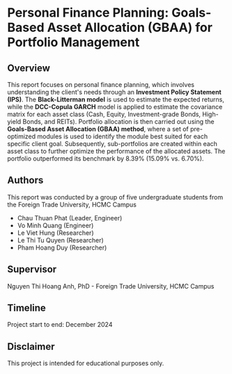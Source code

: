 # Personal Finance Planning: Goals-Based Asset Allocation (GBAA) for Portfolio Management

## Overview

This report focuses on personal finance planning, which involves understanding the client's needs through an **Investment Policy Statement (IPS)**. 
The **Black-Litterman model** is used to estimate the expected returns, while the **DCC-Copula GARCH** model is applied to estimate the covariance matrix for each asset class (Cash, Equity, Investment-grade Bonds, High-yield Bonds, and REITs). 
Portfolio allocation is then carried out using the **Goals-Based Asset Allocation (GBAA) method**, where a set of pre-optimized modules is used to identify the module best suited for each specific client goal. 
Subsequently, sub-portfolios are created within each asset class to further optimize the performance of the allocated assets. The portfolio outperformed its benchmark by 8.39% (15.09% vs. 6.70%).


## Authors 

This report was conducted by a group of five undergraduate students from the Foreign Trade University, HCMC Campus
- Chau Thuan Phat (Leader, Engineer)
- Vo Minh Quang (Engineer)
- Le Viet Hung (Researcher)
- Le Thi Tu Quyen (Researcher)
- Pham Hoang Duy (Researcher)

## Supervisor
Nguyen Thi Hoang Anh, PhD - Foreign Trade University, HCMC Campus

## Timeline
Project start to end: December 2024

## Disclaimer
This project is intended for educational purposes only.

